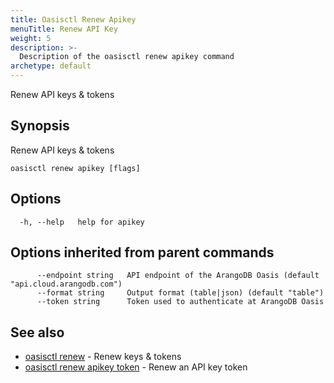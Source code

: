 ```yaml
---
title: Oasisctl Renew Apikey
menuTitle: Renew API Key
weight: 5
description: >-
  Description of the oasisctl renew apikey command
archetype: default
---
```

Renew API keys & tokens

## Synopsis

Renew API keys & tokens

```
oasisctl renew apikey [flags]
```

## Options

```
  -h, --help   help for apikey
```

## Options inherited from parent commands

```
      --endpoint string   API endpoint of the ArangoDB Oasis (default "api.cloud.arangodb.com")
      --format string     Output format (table|json) (default "table")
      --token string      Token used to authenticate at ArangoDB Oasis
```

## See also

* [oasisctl renew](_index.md)	 - Renew keys & tokens
* [oasisctl renew apikey token](renew-apikey-token.md)	 - Renew an API key token


